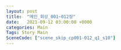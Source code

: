 ```yaml
---
layout: post
title:  "메인_회상_001~012장"
date:   2021-09-12 03:00:00 +0000
categories: Main
Tags: Story Main
SceneCode: ["scene_skip_cp001-012_q1_s10"]
---
```


